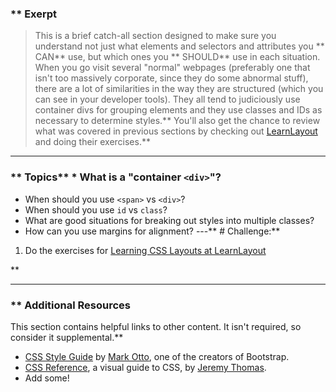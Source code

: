 ### ** Exerpt
>This is a brief catch-all section designed to make sure you understand not just what elements and selectors and attributes you ** CAN**  use, but which ones you ** SHOULD**  use in each situation.  When you go visit several "normal" webpages (preferably one that isn't too massively corporate, since they do some abnormal stuff), there are a lot of similarities in the way they are structured (which you can see in your developer tools).  They all tend to judiciously use container divs for grouping elements and they use classes and IDs as necessary to determine styles.** You'll also get the chance to review what was covered in previous sections by checking out [LearnLayout](http://www.learnlayout.com) and doing their exercises.** 

---


### ** Topics** * What is a "container `<div>`"?
* When should you use `<span>` vs `<div>`?
* When should you use `id` vs `class`?
* What are good situations for breaking out styles into multiple classes?
* How can you use margins for alignment?
---** # Challenge:** <div class="lesson-content__panel" markdown="1">
1. Do the exercises for [Learning CSS Layouts at LearnLayout](http://learnlayout.com/)
</div>** 

---


### ** Additional Resources
This section contains helpful links to other content. It isn't required, so consider it supplemental.** 

* [CSS Style Guide](http://codeguide.co/#css) by [Mark Otto](https://github.com/mdo), one of the creators of Bootstrap.
* [CSS Reference](http://cssreference.io/), a visual guide to CSS, by [Jeremy Thomas](https://github.com/jgthms).
* Add some!
